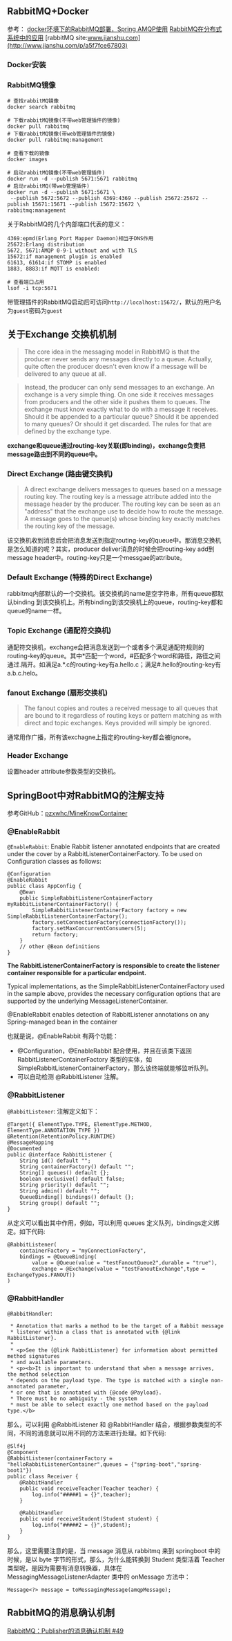 ## RabbitMQ+Docker

参考：
[docker环境下的RabbitMQ部署，Spring AMQP使用](http://www.jianshu.com/p/c40166cb4e86)
[RabbitMQ在分布式系统中的应用](http://www.jianshu.com/p/f2d3c544d3c7)
[rabbitMQ site:www.jianshu.com](http://www.jianshu.com/p/a5f7fce67803)

### Docker安装

### RabbitMQ镜像

```
# 查找rabbitMQ镜像
docker search rabbitmq
```

```
# 下载rabbitMQ镜像(不带web管理插件的镜像)
docker pull rabbitmq
# 下载rabbitMQ镜像(带web管理插件的镜像)
docker pull rabbitmq:management
```

```
# 查看下载的镜像
docker images
```

```
# 启动rabbitMQ镜像(不带web管理插件)
docker run -d --publish 5671:5671 rabbitmq
# 启动rabbitMQ(带web管理插件)
docker run -d --publish 5671:5671 \
 --publish 5672:5672 --publish 4369:4369 --publish 25672:25672 --publish 15671:15671 --publish 15672:15672 \
rabbitmq:management
```

关于RabbitMQ的几个内部端口代表的意义：

```
4369:epmd(Erlang Port Mapper Daemon)相当于DNS作用
25672:Erlang distribution
5672, 5671:AMQP 0-9-1 without and with TLS
15672:if management plugin is enabled
61613, 61614:if STOMP is enabled
1883, 8883:if MQTT is enabled:
```

```
# 查看端口占用
lsof -i tcp:5671
```


带管理插件的RabbitMQ启动后可访问`http://localhost:15672/`，默认的用户名为`guest`密码为`guest`

## 关于Exchange 交换机机制

>The core idea in the messaging model in RabbitMQ is that the producer never sends any messages directly to a queue. Actually, quite often the producer doesn't even know if a message will be delivered to any queue at all.

>Instead, the producer can only send messages to an exchange. An exchange is a very simple thing. On one side it receives messages from producers and the other side it pushes them to queues. The exchange must know exactly what to do with a message it receives. Should it be appended to a particular queue? Should it be appended to many queues? Or should it get discarded. The rules for that are defined by the exchange type.

**exchange和queue通过routing-key关联(即binding)，exchange负责把message路由到不同的queue中。**

### Direct Exchange (路由键交换机)

>A direct exchange delivers messages to queues based on a message routing key. The routing key is a message attribute added into the message header by the producer. The routing key can be seen as an "address" that the exchange use to decide how to route the message. A message goes to the queue(s) whose binding key exactly matches the routing key of the message.

该交换机收到消息后会把消息发送到指定routing-key的queue中。那消息交换机是怎么知道的呢？其实，producer deliver消息的时候会把routing-key add到 message header中。routing-key只是一个messgae的attribute。

### Default Exchange (特殊的Direct Exchange)

rabbitmq内部默认的一个交换机。该交换机的name是空字符串，所有queue都默认binding 到该交换机上。所有binding到该交换机上的queue，routing-key都和queue的name一样。

### Topic Exchange (通配符交换机)

通配符交换机，exchange会把消息发送到一个或者多个满足通配符规则的routing-key的queue。其中\*匹配一个word，#匹配多个word和路径，路径之间通过.隔开。如满足a.\*.c的routing-key有a.hello.c；满足#.hello的routing-key有a.b.c.helo。

### fanout Exchange (扇形交换机)

>The fanout copies and routes a received message to all queues that are bound to it regardless of routing keys or pattern matching as with direct and topic exchanges. Keys provided will simply be ignored.

通常用作广播，所有该exchagne上指定的routing-key都会被ignore。

### Header Exchange

设置header attribute参数类型的交换机。

## SpringBoot中对RabbitMQ的注解支持

参考GitHub：[pzxwhc/MineKnowContainer](https://github.com/pzxwhc/MineKnowContainer/issues/48)

### @EnableRabbit

`@EnableRabbit`:
Enable Rabbit listener annotated endpoints that are created under the cover by a RabbitListenerContainerFactory. To be used on Configuration classes as follows:

```
@Configuration
@EnableRabbit
public class AppConfig {
    @Bean
    public SimpleRabbitListenerContainerFactory myRabbitListenerContainerFactory() {
        SimpleRabbitListenerContainerFactory factory = new SimpleRabbitListenerContainerFactory();
        factory.setConnectionFactory(connectionFactory());
        factory.setMaxConcurrentConsumers(5);
        return factory;
    }
    // other @Bean definitions
}
```

**The RabbitListenerContainerFactory is responsible to create the listener container responsible for a particular endpoint.**

Typical implementations, as the SimpleRabbitListenerContainerFactory used in the sample above, provides the necessary configuration options that are supported by the underlying MessageListenerContainer.

@EnableRabbit enables detection of RabbitListener annotations on any Spring-managed bean in the container

也就是说，@EnableRabbit 有两个功能：

* @Configuration，@EnableRabbit 配合使用，并且在该类下返回 RabbitListenerContainerFactory 类型的实体，如 SimpleRabbitListenerContainerFactory，那么该终端就能够监听队列。
* 可以自动检测 @RabbitListener 注解。

### @RabbitListener

`@RabbitListener`:
注解定义如下：

```
@Target({ ElementType.TYPE, ElementType.METHOD, ElementType.ANNOTATION_TYPE })
@Retention(RetentionPolicy.RUNTIME)
@MessageMapping
@Documented
public @interface RabbitListener {
    String id() default "";
    String containerFactory() default "";
    String[] queues() default {};
    boolean exclusive() default false;
    String priority() default "";
    String admin() default "";
    QueueBinding[] bindings() default {};
    String group() default "";
}
```

从定义可以看出其中作用，例如，可以利用 queues 定义队列，bindings定义绑定。如下代码:

```
@RabbitListener(
    containerFactory = "myConnectionFactory",
    bindings = @QueueBinding(
        value = @Queue(value = "testFanoutQueue2",durable = "true"),
        exchange = @Exchange(value = "testFanoutExchange",type = ExchangeTypes.FANOUT))
)
```

### @RabbitHandler

`@RabbitHandler`:

```
 * Annotation that marks a method to be the target of a Rabbit message
 * listener within a class that is annotated with {@link RabbitListener}.
 *
 * <p>See the {@link RabbitListener} for information about permitted method signatures
 * and available parameters.
 * <p><b>It is important to understand that when a message arrives, the method selection
 * depends on the payload type. The type is matched with a single non-annotated parameter,
 * or one that is annotated with {@code @Payload}.
 * There must be no ambiguity - the system
 * must be able to select exactly one method based on the payload type.</b>
```

那么，可以利用 @RabbitListener 和 @RabbitHandler 结合，根据参数类型的不同，不同的消息就可以用不同的方法来进行处理。如下代码:

```
@Slf4j
@Component
@RabbitListener(containerFactory = "helloRabbitListenerContainer",queues = {"spring-boot","spring-boot1"})
public class Receiver {
    @RabbitHandler
    public void receiveTeacher(Teacher teacher) {
        log.info("#####1 = {}",teacher);
    }

    @RabbitHandler
    public void receiveStudent(Student student) {
        log.info("#####2 = {}",student);
    }
}
```

那么，这里需要注意的是，当 message 消息从 rabbitmq 来到 springboot 中的时候，是以 byte 字节的形式，那么，为什么能转换到 Student 类型活着 Teacher 类型呢，是因为需要有消息转换器，具体在 MessagingMessageListenerAdapter 类中的 onMessage 方法中：

```
Message<?> message = toMessagingMessage(amqpMessage);
```

## RabbitMQ的消息确认机制

[RabbitMQ：Publisher的消息确认机制 #49](https://github.com/pzxwhc/MineKnowContainer/issues/49)


